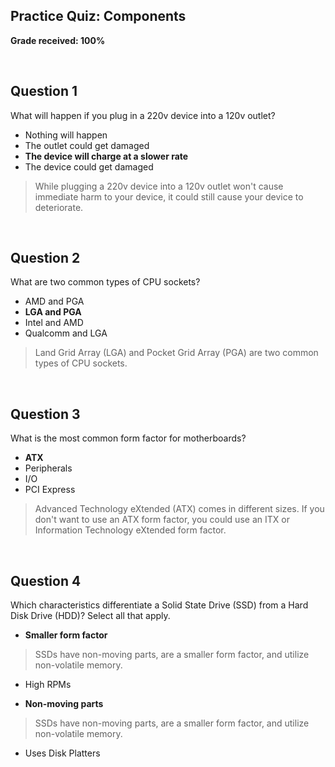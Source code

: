 ## Practice Quiz: Components

__Grade received: 100%__

<br>

## Question 1

What will happen if you plug in a 220v device into a 120v outlet?

* Nothing will happen
* The outlet could get damaged
* **The device will charge at a slower rate**
* The device could get damaged

> While plugging a 220v device into a 120v outlet won't cause immediate harm to your device, it could still cause your device to deteriorate.

<br>

## Question 2

What are two common types of CPU sockets?

* AMD and PGA
* **LGA and PGA**
* Intel and AMD 
* Qualcomm and LGA 

> Land Grid Array (LGA) and Pocket Grid Array (PGA) are two common types of CPU sockets.

<br>

## Question 3

What is the most common form factor for motherboards?

* **ATX** 
* Peripherals
* I/O 
* PCI Express 

> Advanced Technology eXtended (ATX) comes in different sizes. If you don't want to use an ATX form factor, you could use an ITX or Information Technology eXtended form factor.

<br>

## Question 4

Which characteristics differentiate a Solid State Drive (SSD) from a Hard Disk Drive (HDD)? Select all that apply. 

* **Smaller form factor**

> SSDs have non-moving parts, are a smaller form factor, and utilize non-volatile memory.

* High RPMs 

* **Non-moving parts**

> SSDs have non-moving parts, are a smaller form factor, and utilize non-volatile memory.


* Uses Disk Platters